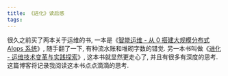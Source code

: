 ```yaml
---
title: 《进化》读后感
tags:
---
```


很久之前买了两本关于运维的书, 一本是《[智能运维 - 从 0 搭建大规模分布式 AIops 系统](https://book.douban.com/subject/30275906/)》, 随手翻了一下, 有种流水账和堆砌字数的错觉. 另一本书叫做《[进化 - 运维技术变革与实践探索](https://book.douban.com/subject/30219010/)》, 这本书就显然更走心了, 并且有很多有深度的思考. 这篇博客将记录我阅读这本书点点滴滴的思考.

<!--more-->

